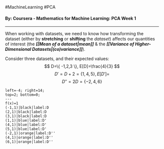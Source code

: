 #MachineLearning #PCA
#### By: Coursera - Mathematics for Machine Learning: PCA Week 1
---
When working with datasets, we need to know how transforming the dataset (either by **stretching** or **shifting** the *dataset*) affects our quantities of interest (the ***[[Mean of a dataset|mean]]*** & the ***[[Variance of Higher-Dimensional Datasets|(co)variance]]***).

Consider three datasets, and their expected values:
$$
D=\{ -1,2,3 \}, E[D]=\frac{4}{3}
$$
$$
D'= D+2 = \{ 1,4,5 \}, E[D']=
$$
$$
D''= 2D=\{ -2,4,6 \}
$$
```desmos-graph
left=-4; right=14;
top=2; bottom=0;
---
f(x)=1
(-1,1)|black|label:D
(2,1)|black|label:D
(3,1)|black|label:D
(1,1)|blue|label:D'
(4,1)|blue|label:D'
(5,1)|blue|label:D'
(-2,1)|orange|label:D''
(4,1)|orange|label:D''
(6,1)|orange|label:D''
```
